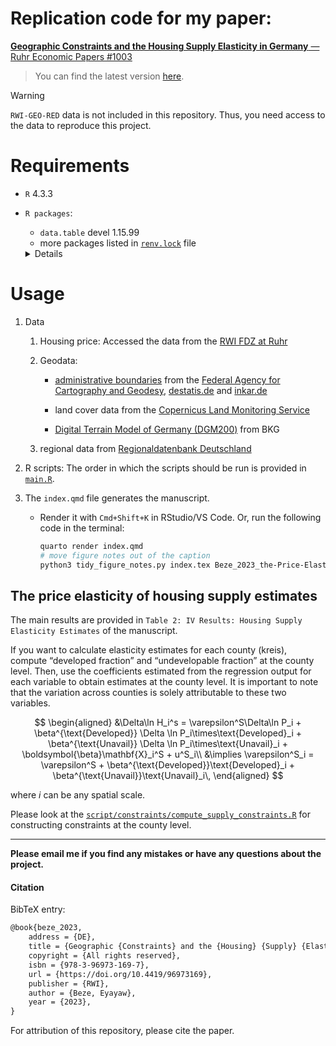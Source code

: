 

<!-- README.md is generated from README.qmd. Please edit that file -->

# Replication code for my paper:

[**Geographic Constraints and the Housing Supply Elasticity in Germany**
— Ruhr Economic Papers
\#1003](https://www.rwi-essen.de/en/publications/scientific/ruhr-economic-papers/detail/geographic-constraints-and-the-housing-supply-elasticity-germany)

> You can find the latest version
> [here](https://docs.google.com/viewer?url=https://github.com/eyayaw/housing-supply-elasticity-in-germany/raw/main/Beze_2023_the-Price-Elasticity-of-Housing-Supply-in-Germany.pdf).

> [!WARNING]
>
> `RWI-GEO-RED` data is not included in this repository. Thus, you need
> access to the data to reproduce this project.

# Requirements

- `R` 4.3.3

- `R packages`:

  - `data.table` devel 1.15.99
  - more packages listed in [`renv.lock`](./renv.lock) file

  <details>

  This project depends heavily on the awesome
  [`data.table`](https://github.com/Rdatatable/data.table) package.

  <div class="cell-output-display">

  | pkg          | num_files |
  |:-------------|----------:|
  | `rmarkdown`  |        31 |
  | `data.table` |        30 |
  | `knitr`      |        13 |
  | `sf`         |        10 |
  | `readxl`     |        10 |
  | `tools`      |         9 |
  | `bookdown`   |         5 |
  | `tibble`     |         5 |
  | `ivreg`      |         4 |
  | `ggplot2`    |         4 |

  </div>

  </details>

# Usage

1.  Data

    1.  Housing price: Accessed the data from the [RWI FDZ at
        Ruhr](https://fdz.rwi-essen.de/en/doi-detail/id-107807immoredhksufv3)

    2.  Geodata:

        - [administrative
          boundaries](https://gdz.bkg.bund.de/index.php/default/digitale-geodaten/verwaltungsgebiete.html?___store=default)
          from the [Federal Agency for Cartography and
          Geodesy](https://gdz.BKG-bund.de),
          [destatis.de](https://destatis.de) and
          [inkar.de](https://inkar.de)

        - land cover data from the [Copernicus Land Monitoring
          Service](https://land.copernicus.eu/en/dataset-catalog?b_size=10&query=%5B%7B%22i%22:%22portal_type%22,%22o%22:%22paqo.selection.any%22,%22v%22:%5B%22DataSet%22%5D%7D,%7B%22i%22:%22SearchableText%22,%22o%22:%22paqo.string.contains%22,%22v%22:%22land%20cover%22%7D%5D)

        - [Digital Terrain Model of Germany
          (DGM200)](https://daten.gdz.bkg.bund.de/produkte/dgm/dgm200/aktuell/dgm200.utm32s.gridascii.zip)
          from BKG

    3.  regional data from [Regionaldatenbank
        Deutschland](https://www.regionalstatistik.de/genesis/online)

2.  R scripts: The order in which the scripts should be run is provided
    in [`main.R`](main.R).

3.  The `index.qmd` file generates the manuscript.

    - Render it with `Cmd+Shift+K` in RStudio/VS Code. Or, run the
      following code in the terminal:

      ``` bash
      quarto render index.qmd
      # move figure notes out of the caption
      python3 tidy_figure_notes.py index.tex Beze_2023_the-Price-Elasticity-of-Housing-Supply-in-Germany.pdf
      ```

## The price elasticity of housing supply estimates

The main results are provided in
`Table 2: IV Results: Housing Supply Elasticity Estimates` of the
manuscript.

If you want to calculate elasticity estimates for each county (kreis),
compute “developed fraction” and “undevelopable fraction” at the county
level. Then, use the coefficients estimated from the regression output
for each variable to obtain estimates at the county level. It is
important to note that the variation across counties is solely
attributable to these two variables.

$$
\begin{aligned}
&\Delta\ln H_i^s = \varepsilon^S\Delta\ln P_i + \beta^{\text{Developed}} \Delta \ln P_i\times\text{Developed}_i +
\beta^{\text{Unavail}} \Delta \ln P_i\times\text{Unavail}_i + \boldsymbol{\beta}\mathbf{X}_i^S + u^S_i\\
&\implies \varepsilon^S_i = \varepsilon^S + \beta^{\text{Developed}}\text{Developed}_i + \beta^{\text{Unavail}}\text{Unavail}_i\,
\end{aligned}
$$

where $i$ can be any spatial scale.

Please look at the
[`script/constraints/compute_supply_constraints.R`](./script/constraints/compute_supply_constraints.R)
for constructing constraints at the county level.

------------------------------------------------------------------------

**Please email me if you find any mistakes or have any questions about
the project.**

#### Citation

BibTeX entry:

``` tex
@book{beze_2023,
    address = {DE},
    title = {Geographic {Constraints} and the {Housing} {Supply} {Elasticity} in {Germany}},
    copyright = {All rights reserved},
    isbn = {978-3-96973-169-7},
    url = {https://doi.org/10.4419/96973169},
    publisher = {RWI},
    author = {Beze, Eyayaw},
    year = {2023},
}
```

For attribution of this repository, please cite the paper.

